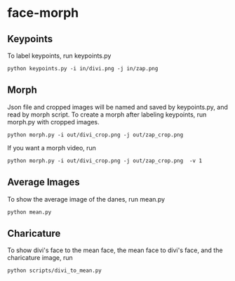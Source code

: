 # face-morph

## Keypoints
To label keypoints, run keypoints.py
```
python keypoints.py -i in/divi.png -j in/zap.png
```

## Morph
Json file and cropped images will be named and saved by keypoints.py, and read by morph script. To create a morph after labeling keypoints, run morph.py with cropped images.
```
python morph.py -i out/divi_crop.png -j out/zap_crop.png 
```
If you want a morph video, run 
```
python morph.py -i out/divi_crop.png -j out/zap_crop.png  -v 1
```

## Average Images
To show the average image of the danes, run mean.py
```
python mean.py
```

## Charicature
To show divi's face to the mean face, the mean face to divi's face, and the charicature image, run 
```
python scripts/divi_to_mean.py
```